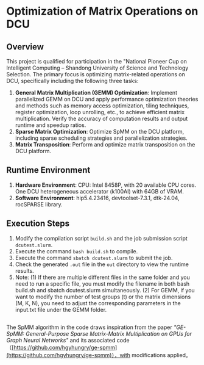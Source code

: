 # Optimization of Matrix Operations on DCU

## **Overview**

This project is qualified for participation in the "National Pioneer Cup on Intelligent Computing – Shandong University of Science and Technology Selection. The primary focus is optimizing matrix-related operations on DCU, specifically including the following three tasks:
1. **General Matrix Multiplication (GEMM) Optimization**: Implement parallelized GEMM on DCU and apply performance optimization theories and methods such as memory access optimization, tiling techniques, register optimization, loop unrolling, etc., to achieve efficient matrix multiplication. Verify the accuracy of computation results and output runtime and speedup ratios.
2. **Sparse Matrix Optimization**: Optimize SpMM on the DCU platform, including sparse scheduling strategies and parallelization strategies.
3. **Matrix Transposition**: Perform and optimize matrix transposition on the DCU platform.

## **Runtime Environment**

1. **Hardware Environment**:
CPU: Intel 8458P, with 20 available CPU cores.
One DCU heterogeneous accelerator (k100AI) with 64GB of VRAM.
2. **Software Environment**:
hip5.4.23416, devtoolset-7.3.1, dtk-24.04, rocSPARSE library.

## **Execution Steps**

1.  Modify the compilation script `build.sh` and the job submission script `dcutest.slurm`.
2.  Execute the command `bash build.sh` to compile.
3.  Execute the command `sbatch dcutest.slurm` to submit the job.
4.  Check the generated `.out` file in the `out` directory to view the runtime results.
5.  Note:
(1) If there are multiple different files in the same folder and you need to run a specific file, you must modify the filename in both bash build.sh and sbatch dcutest.slurm simultaneously.
(2) For GEMM, if you want to modify the number of test groups (t) or the matrix dimensions (M, K, N), you need to adjust the corresponding parameters in the input.txt file under the GEMM folder.
## 
The SpMM algorithm in the code draws inspiration from the paper _"GE-SpMM: General-Purpose Sparse Matrix-Matrix Multiplication on GPUs for Graph Neural Networks"_ and its associated code（[https://github.com/hgyhungry/ge-spmm](https://github.com/hgyhungry/ge-spmm)），with modifications applied。
